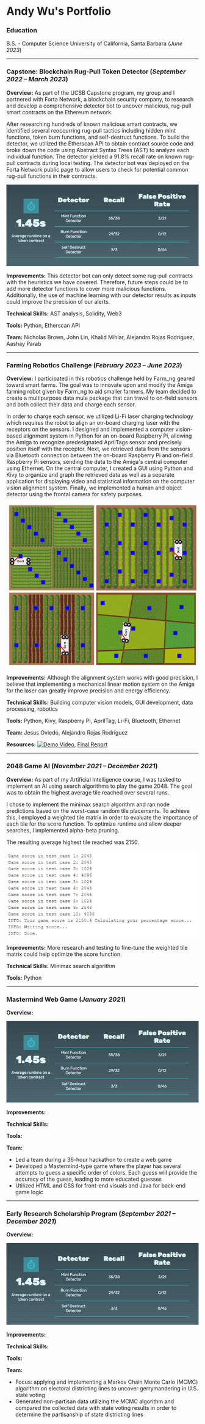 # Andy Wu's Portfolio

### Education
B.S. - Computer Science University of California, Santa Barbara (_June 2023_)

___

### Capstone: Blockchain Rug-Pull Token Detector (_September 2022 – March 2023_)

**Overview:** As part of the UCSB Capstone program, my group and I partnered with Forta Network, a blockchain security company, to research and develop a comprehensive detector bot to uncover malicious, rug-pull smart contracts on the Ethereum network.

After researching hundreds of known malicious smart contracts, we identified several reoccurring rug-pull tactics including hidden mint functions, token burn functions, and self-destruct functions. To build the detector, we utilized the Etherscan API to obtain contract source code and broke down the code using Abstract Syntax Trees (AST) to analyze each individual function. The detector yielded a 91.8% recall rate on known rug-pull contracts during local testing. The detector bot was deployed on the Forta Network public page to allow users to check for potential common rug-pull functions in their contracts.

![Detector stats](/assets/img/detector_stats.png)

**Improvements:** This detector bot can only detect some rug-pull contracts with the heuristics we have covered. Therefore, future steps could be to add more detector functions to cover more malicious functions. Additionally, the use of machine learning with our detector results as inputs could improve the precision of our alerts.

**Technical Skills:** AST analysis, Solidity, Web3

**Tools:** Python, Etherscan API

**Team:** Nicholas Brown, John Lin, Khalid Mihlar, Alejandro Rojas Rodriguez, Aashay Parab

___

### Farming Robotics Challenge (_February 2023 – June 2023_)

**Overview:** I participated in this robotics challenge held by Farm_ng geared toward smart farms. The goal was to innovate upon and modify the Amiga farming robot given by Farm_ng to aid smaller farmers. My team decided to create a multipurpose data mule package that can travel to on-field sensors and both collect their data and charge each sensor.

In order to charge each sensor, we utilized Li-Fi laser charging technology which requires the robot to align an on-board charging laser with the receptors on the sensors. I designed and implemented a computer vision-based alignment system in Python for an on-board Raspberry Pi, allowing the Amiga to recognize predesignated AprilTags sensor and precisely position itself with the receptor. Next, we retrieved data from the sensors via Bluetooth connection between the on-board Raspberry Pi and on-field Raspberry Pi sensors, sending the data to the Amiga's central computer using Ethernet. On the central computer, I created a GUI using Python and Kivy to organize and graph the retrieved data as well as a separate application for displaying video and statistical information on the computer vision alignment system. Finally, we implemented a human and object detector using the frontal camera for safety purposes.

![Amiga Example](/assets/img/gort_movements.png)

**Improvements:** Although the alignment system works with good precision, I believe that implementing a mechanical linear motion system on the Amiga for the laser can greatly improve precision and energy efficiency.

**Technical Skills:** Building computer vision models, GUI development, data processing, robotics

**Tools:** Python, Kivy, Raspberry Pi, AprilTag, Li-Fi, Bluetooth, Ethernet

**Team:** Jesus Oviedo, Alejandro Rojas Rodriguez

**Resources:** [![Demo Video](https://img.shields.io/badge/PDF-View_Poster-green?logo=googledocs&logoColor=blue)](https://drive.google.com/file/d/1W0euaoswMJ67xfmDPM8Pi-swa-j3bRrP/view?usp=sharing), [Final Report](/assets/files/robotics_final_report.pdf) 

___

### 2048 Game AI (_November 2021 – December 2021_)

**Overview:** As part of my Artificial Intelligence course, I was tasked to implement an AI using search algorithms to play the game 2048. The goal was to obtain the highest average tile reached over several runs.

I chose to implement the minimax search algorithm and ran node predictions based on the worst-case random tile placements. To achieve this, I employed a weighted tile matrix in order to evaluate the importance of each tile for the score function. To optimize runtime and allow deeper searches, I implemented alpha-beta pruning.

The resulting average highest tile reached was 2150.

![Detector Bot Stats](/assets/img/2048_stats.png)

**Improvements:** More research and testing to fine-tune the weighted tile matrix could help optimize the score function.

**Technical Skills:** Minimax search algorithm

**Tools:** Python

___

### Mastermind Web Game (_January 2021_)

**Overview:** 

![Detector Bot Stats](/assets/img/detector_stats.png)

**Improvements:** 

**Technical Skills:**

**Tools:** 

**Team:** 
- Led a team during a 36-hour hackathon to create a web game
- Developed a Mastermind-type game where the player has several attempts to guess a specific order of colors. Each guess will provide the accuracy of the guess, leading to more educated guesses
- Utilized HTML and CSS for front-end visuals and Java for back-end game logic

___

### Early Research Scholarship Program (_September 2021 – December 2021_)

**Overview:** 

![Detector Bot Stats](/assets/img/detector_stats.png)

**Improvements:** 

**Technical Skills:**

**Tools:** 

**Team:** 
- Focus: applying and implementing a Markov Chain Monte Carlo (MCMC) algorithm on electoral districting lines to uncover gerrymandering in U.S. state voting
- Generated non-partisan data utilizing the MCMC algorithm and compared the collected data with state voting results in order to determine the partisanship of state districting lines
